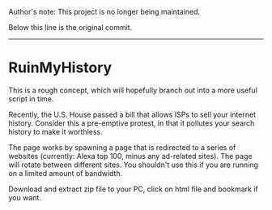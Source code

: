 Author's note: This project is no longer being maintained.


Below this line is the original commit.

--------------------------------------------------------------------------------

RuinMyHistory
=============

This is a rough concept, which will hopefully branch out into a more
useful script in time.

Recently, the U.S. House passed a bill that allows ISPs to sell your
internet history. Consider this a pre-emptive protest, in that it
pollutes your search history to make it worthless.

The page works by spawning a page that is redirected to a series of
websites (currently: Alexa top 100, minus any ad-related sites). The
page will rotate between different sites. You shouldn't use this if you
are running on a limited amount of bandwidth.

Download and extract zip file to your PC, click on html file and bookmark if you want.
